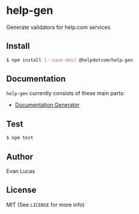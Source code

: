 # help-gen

Generate validators for help.com services

## Install

```bash
$ npm install [--save-dev] @helpdotcom/help-gen
```

## Documentation

`help-gen` currently consists of these main parts:

- [Documentation Generator](doc/documentation.md)

## Test

```bash
$ npm test
```

## Author

Evan Lucas

## License

MIT (See `LICENSE` for more info)
